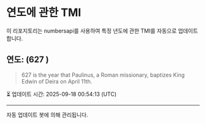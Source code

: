 
# 연도에 관한 TMI

이 리포지토리는 numbersapi를 사용하여 특정 년도에 관한 TMI를 자동으로 업데이트합니다.

## 연도: (627 )
> 627 is the year that Paulinus, a Roman missionary, baptizes King Edwin of Deira on April 11th.

⏳ 업데이트 시간: 2025-09-18 00:54:13 (UTC)

---
자동 업데이트 봇에 의해 관리됩니다.
